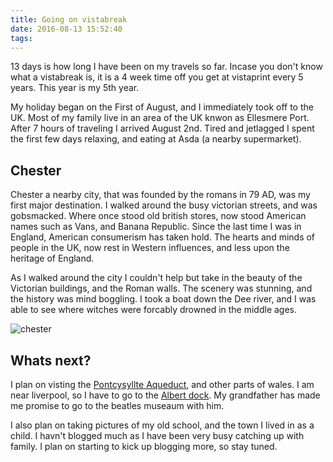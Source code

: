 ```yaml
---
title: Going on vistabreak
date: 2016-08-13 15:52:40
tags:
---
```


13 days is how long I have been on my travels so far. Incase you don't know what a vistabreak is, it is a 4 week time off you get at vistaprint every 5 years. This year is my 5th year.

My holiday began on the First of August, and I immediately took off to the UK. Most of my family live in an area of the UK knwon as Ellesmere Port. After 7 hours of traveling I arrived August 2nd. Tired and jetlagged I spent the first few days relaxing, and eating at Asda (a nearby supermarket).

## Chester

Chester a nearby city, that was founded by the romans in 79 AD, was my first major destination. I walked around the busy victorian streets, and was gobsmacked. Where once stood old british stores, now stood American names such as Vans, and Banana Republic. Since the last time I was in England, American consumerism has taken hold. The hearts and minds of people in the UK, now rest in Western influences, and less upon the heritage of England. 

As I walked around the city I couldn't help but take in the beauty of the Victorian buildings, and the Roman walls. The scenery was stunning, and the history was mind boggling. I took a boat down the Dee river, and I was able to see where witches were forcably drowned in the middle ages. 


![chester](/img/chester1.jpg)

## Whats next?

I plan on visting the [Pontcysyllte Aqueduct](https://en.wikipedia.org/wiki/Pontcysyllte_Aqueduct), and other parts of wales. I am near liverpool, so I have to go to the [Albert dock](https://en.wikipedia.org/wiki/Albert_Dock). My grandfather has made me promise to go to the beatles museaum with him. 

I also plan on taking pictures of my old school, and the town I lived in as a child. I havn't blogged much as I have been very busy catching up with family. I plan on starting to kick up blogging more, so stay tuned.